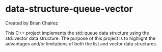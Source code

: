 # data-structure-queue-vector

Created by Brian Chairez

This C++ project implements the std::queue data structure using the std::vector data structure. 
The purpose of this project is to highlight the advantages and/or limitations of both the list and vector data structures.
